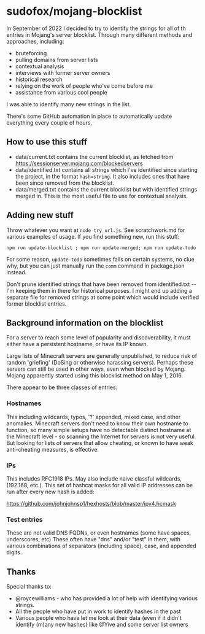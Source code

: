 # sudofox/mojang-blocklist

In September of 2022 I decided to try to identify the strings for all of th entries in Mojang's server blocklist. Through many different methods and approaches, including:

- bruteforcing
- pulling domains from server lists
- contextual analysis
- interviews with former server owners
- historical research
- relying on the work of people who've come before me
- assistance from various cool people

I was able to identify many new strings in the list.

There's some GitHub automation in place to automatically update everything every couple of hours.

## How to use this stuff

- data/current.txt contains the current blocklist, as fetched from https://sessionserver.mojang.com/blockedservers
- data/identified.txt contains all strings which I've identified since starting the project, in the format `hash=string`. It also includes ones that have been since removed from the blocklist.
- data/merged.txt contains the current blocklist but with identified strings merged in. This is the most useful file to use for contextual analysis.

## Adding new stuff

Throw whatever you want at `node try_url.js`. See scratchwork.md for various examples of usage. If you find something new, run this stuff:

```
npm run update-blocklist ; npm run update-merged; npm run update-todo
```

For some reason, `update-todo` sometimes fails on certain systems, no clue why, but you can just manually run the `comm` command in package.json instead.

Don't prune identified strings that have been removed from identified.txt -- I'm keeping them in there for historical purposes. I might end up adding a separate file for removed strings at some point which would include verified former blocklist entries.

## Background information on the blocklist

For a server to reach some level of popularity and discoverability, it must either have 
a persistent hostname, or have its IP known. 

Large lists of Minecraft servers are generally unpublished, to reduce risk
of random 'griefing' (DoSing or otherwise harassing servers). Perhaps these
servers can still be used in other ways, even when blocked by Mojang.
Mojang apparently started using this blocklist method on May 1, 2016.

There appear to be three classes of entries:

### Hostnames

This including wildcards, typos, '?' appended, mixed case, and other anomalies.
Minecraft servers don't need to know their own hostname to 
function, so many simple setups have no detectable distinct hostname at the
Minecraft level - so scanning the Internet for servers is not very useful.
But looking for lists of servers that allow cheating, or known to have weak
anti-cheating measures, is effective.

### IPs

This includes RFC1918 IPs. May also include naive classful wildcards, (192.168, etc.).
This set of hashcat masks for all valid IP addresses can be run after every new hash is added:

https://github.com/johnjohnsp1/hexhosts/blob/master/ipv4.hcmask

### Test entries

These are not valid DNS FQDNs, or even hostnames (some have spaces, underscores, etc)
These often have "dns" and/or "test" in them, with various combinations of 
separators (including space), case, and appended digits.

## Thanks

Special thanks to:

- @roycewilliams - who has provided a lot of help with identifying various strings.
- All the people who have put in work to identify hashes in the past
- Various people who have let me look at their data (even if it didn't identify (m)any new hashes) like @Yive and some server list owners
